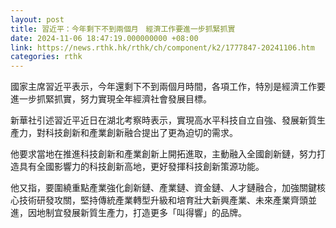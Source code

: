 ```yaml
---
layout: post
title: 習近平：今年剩下不到兩個月　經濟工作要進一步抓緊抓實
date: 2024-11-06 18:47:19.000000000 +08:00
link: https://news.rthk.hk/rthk/ch/component/k2/1777847-20241106.htm
categories: rthk
---
```


國家主席習近平表示，今年還剩下不到兩個月時間，各項工作，特別是經濟工作要進一步抓緊抓實，努力實現全年經濟社會發展目標。

新華社引述習近平近日在湖北考察時表示，實現高水平科技自立自強、發展新質生產力，對科技創新和產業創新融合提出了更為迫切的需求。

他要求當地在推進科技創新和產業創新上開拓進取，主動融入全國創新鏈，努力打造具有全國影響力的科技創新高地，更好發揮科技創新策源功能。

他又指，要圍繞重點產業強化創新鏈、產業鏈、資金鏈、人才鏈融合，加強關鍵核心技術研發攻關，堅持傳統產業轉型升級和培育壯大新興產業、未來產業齊頭並進，因地制宜發展新質生產力，打造更多「叫得響」的品牌。
